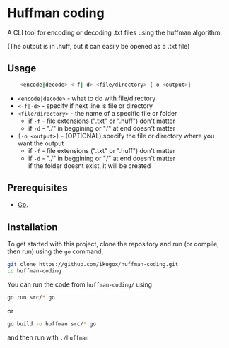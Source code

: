 # Huffman coding

A CLI tool for encoding or decoding .txt files using the huffman algorithm.

(The output is in .huff, but it can easily be opened as a .txt file)

## Usage
```bash
    <encode|decode> <-f|-d> <file/directory> [-o <output>]
```

* `<encode|decode>` - what to do with file/directory
* `<-f|-d>` - specify if next line is file or directory
* `<file/directory>` - the name of a specific file or folder
    * if `-f` - file extensions (".txt" or ".huff") don't matter
    * if `-d` - "./" in beggining or "/" at end doesn't matter
* `[-o <output>]` - (OPTIONAL) specify the file or directory where you want the output
    * if `-f` - file extensions (".txt" or ".huff") don't matter
    * if `-d` - "./" in beggining or "/" at end doesn't matter  
                if the folder doesnt exist, it will be created
## Prerequisites

- [Go](https://go.dev).

## Installation

To get started with this project, clone the repository and run (or compile, then run) using the `go` command.

```bash
git clone https://github.com/ikugox/huffman-coding.git
cd huffman-coding
```
You can run the code from `huffman-coding/` using
```bash
go run src/*.go
```
or
```bash
go build -o huffman src/*.go
```
and then run with
``` ./huffman ```
